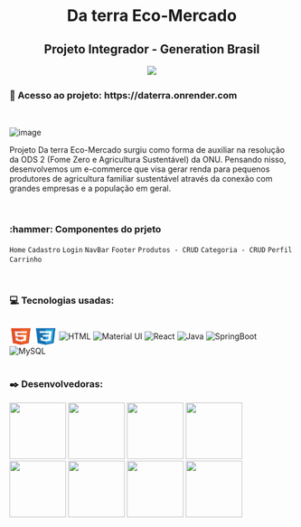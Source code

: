 <h1 align=center> Da terra Eco-Mercado </h1>

<h2 align=center> Projeto Integrador - Generation Brasil </h2>

<p align="center"><img src="http://img.shields.io/static/v1?label=STATUS&message=EM%20DESENVOLVIMENTO&color=GREEN&style=for-the-badge"/></p>

<h3 align=left> 📁 Acesso ao projeto: https://daterra.onrender.com </h3>

<br>

![image](https://i.imgur.com/shaVgjI.png)


Projeto Da terra Eco-Mercado surgiu como forma de auxiliar na resolução da ODS 2 (Fome Zero e Agricultura Sustentável) da ONU. Pensando nisso, desenvolvemos um e-commerce que visa gerar renda para pequenos produtores de agricultura familiar sustentável através da conexão com grandes empresas e a população em geral.


<br>

<h3>:hammer: Componentes do prjeto </h3>

  
`Home` 
`Cadastro` 
`Login` 
`NavBar`
`Footer`
`Produtos - CRUD`
`Categoria - CRUD`
`Perfil`
`Carrinho` 

<br>


<h3>💻 Tecnologias usadas: </h3>

<div style="display: inline_block"><br>

  <img align="center" alt="HTML" height="30" width="40" src="https://raw.githubusercontent.com/devicons/devicon/master/icons/html5/html5-original.svg">
  <img align="center" alt="CSS" height="30" width="40" src="https://raw.githubusercontent.com/devicons/devicon/master/icons/css3/css3-original.svg">
  <img align="center" alt="HTML" height="30" width="40" src="https://cdn.jsdelivr.net/gh/devicons/devicon/icons/typescript/typescript-original.svg" />
  <img align="center" alt="Material UI" height="30" width="40" src="https://cdn.jsdelivr.net/gh/devicons/devicon/icons/materialui/materialui-original.svg">
  <img align="center" alt="React" height="30" width="40" src="https://cdn.jsdelivr.net/gh/devicons/devicon/icons/react/react-original.svg">
  <img align="center" alt="Java" height="30" width="40" src="https://user-images.githubusercontent.com/79949781/183263012-f25771dc-17a5-4ea0-9fb3-9c21cb3620cb.png">
  <img align="center" alt="SpringBoot" height="30" width="40" src="https://cdn.jsdelivr.net/gh/devicons/devicon/icons/spring/spring-original.svg">
  <img align="center" alt="MySQL" height="30" width="40" src="https://user-images.githubusercontent.com/79949781/183263082-03faa487-921f-4faf-9a36-3b9bdf186525.png">
</div>

<br>

<h3>✒️ Desenvolvedoras:</h3>

<div>
  <img height="100" width="100" src='https://i.imgur.com/FDMSxlu.png'>
  <img height="100" width="100" src='https://i.imgur.com/VvB5I2x.png'>
  <img height="100" width="100" src='https://i.imgur.com/pqdp4zh.png'>
  <img height="100" width="100" src='https://i.imgur.com/VXyG7VC.png'>
  <img height="100" width="100" src='https://i.imgur.com/ElKpmEl.png'>
  <img height="100" width="100" src='https://i.imgur.com/qXgryjy.png'>
  <img height="100" width="100" src='https://i.imgur.com/N78yBIK.png'>
  <img height="100" width="100" src='https://i.imgur.com/FCFumGj.png'>
</div>
